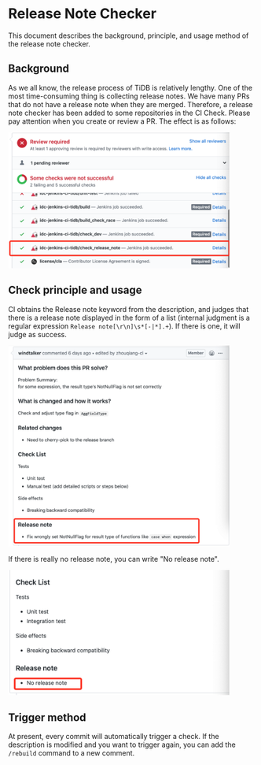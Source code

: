 # Release Note Checker

This document describes the background, principle, and usage method of the release note checker.

## Background
As we all know, the release process of TiDB is relatively lengthy. One of the most time-consuming thing is collecting release notes. We have many PRs that do not have a release note when they are merged. Therefore, a release note checker has been added to some repositories in the CI Check. Please pay attention when you create or review a PR. The effect is as follows:

<img src="../media/release-note-1.png" alt="Release note checker" width="450"/>

## Check principle and usage
CI obtains the Release note keyword from the description, and judges that there is a release note displayed in the form of a list (internal judgment is a regular expression `Release note[\r\n]\s*[-|*].+`). If there is one, it will judge as success.

<img src="../media/release-note-2.png" alt="Write release note" width="450"/>

If there is really no release note, you can write "No release note".

<img src="../media/release-note-3.png" alt="No release note" width="450"/>

## Trigger method
At present, every commit will automatically trigger a check. If the description is modified and you want to trigger again, you can add the `/rebuild` command to a new comment.
